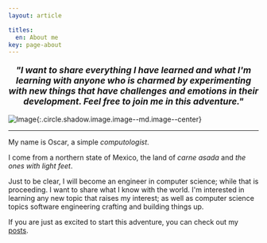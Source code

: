 ```yaml
---
layout: article

titles:
  en: About me
key: page-about
---
```

<p style="text-align: center; font-size:1.25em; font-weight: bold; font-style:italic;">
"I want to share everything I have learned and what I'm learning with anyone who is charmed by experimenting with new things that have challenges and emotions in their development. Feel free to join me in this adventure."
</p>

<!-- TODO: Use Linkedin image profile -->
![Image](https://avatars2.githubusercontent.com/u/16791898?s=400&u=8d513c338880c05ce1fd050ba5a774268b03c123&v=4){:.circle.shadow.image.image--md.image--center}

---

My name is Oscar, a simple _computologist_.

<!-- I have been programming since 2016 actually I was born into a computer, my mother compiled me in 1997. -->

I come from a northern state of Mexico, the land of _carne asada_ and _the ones with light feet_.

Just to be clear, I will become an engineer in computer science; while that is proceeding. I want to share what I know with the world.
I'm interested in learning any new topic that raises my interest; as well as computer science topics software engineering crafting and building things up.

If you are just as excited to start this adventure, you can check out my [posts](/).
